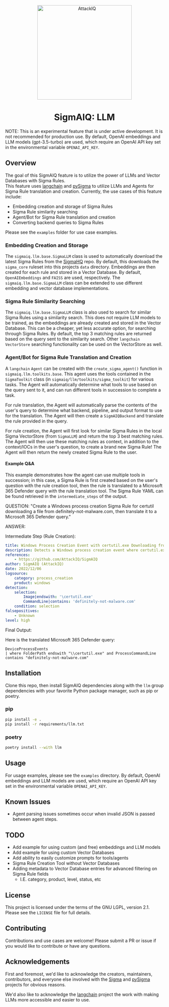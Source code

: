 <div align="center">
    <a href="https://www.attackiq.com" target="_blank">
        <img src="https://www.attackiq.com/wp-content/uploads/2021/10/col-dflt.png" height="300" alt="AttackIQ">
    </a>
</div>
<h1 align="center">SigmAIQ: LLM</h1>


NOTE: This is an experimental feature that is under active development. It is not recommended for production use.
By default, OpenAI embeddings and LLM models (gpt-3.5-turbo) are used, which  require an OpenAI API key set in the environmental 
variable `OPENAI_API_KEY`.

## Overview
The goal of this SigmAIQ feature is to utilize the power of LLMs and Vector Databases with Sigma Rules.  
This feature uses [langchain](https://github.com/langchain-ai/langchain) and [pySigma](https://github.com/SigmaHQ/pySigma)
to utilize LLMs and Agents for Sigma Rule translation and creation.
Currently, the use cases of this feature include:
- Embedding creation and storage of Sigma Rules
- Sigma Rule similarity searching
- Agent/Bot for Sigma Rule translation and creation
- Converting backend queries to Sigma Rules

Please see the `examples` folder for use case examples.

### Embedding Creation and Storage
The `sigmaiq.llm.base.SigmaLLM` class is used to automatically download the latest Sigma Rules from the [SigmaHQ](https://github.com/SigmaHQ/sigma/releases/latest) repo. 
By default, this downloads the `sigma_core` ruleset into this projects `data` directory.  Embeddings are then created for each rule and stored in a Vector Database.
By default, `OpenAIEmbeddings` and `FAISS` are used, respectively.  The `sigmaiq.llm.base.SigmaLLM` class can be extended to use different embedding and vector database implementations.

### Sigma Rule Similarity Searching
The `sigmaiq.llm.base.SigmaLLM` class is also used to search for similar Sigma Rules using a similarity search. This does not require LLM models to be trained, as the embeddings are already created and stored in the Vector Database.
This can be a cheaper, yet less accurate option, for searching through Sigma Rules. By default, the top 3 matching rules
are returned based on the query sent to the similarity search. Other `langchain` `VectorStore` searching functionality can be used on the VectorStore as well.

### Agent/Bot for Sigma Rule Translation and Creation
A `langchain` `Agent` can be created with the `create_sigma_agent()` function in `sigmaiq.llm.toolkits.base`. 
This agent uses the tools contained in the `SigmaToolkit` class (in `sigmaiq/llm/toolkits/sigma_toolkit`) for various tasks. 
The Agent will automatically determine what tools to use based on the query sent to it, and can run different tools in succession to complete a task.

For rule translation, the Agent will automatically parse the contents of the user's query to determine what backend, pipeline, and output format
to use for the translation. The Agent will then create a `SigmAIQBackend` and translate the rule provided in the query.

For rule creation, the Agent will first look for similar Sigma Rules in the local Sigma VectorStore (from `SigmaLLM`) and return
the top 3 best matching rules. The Agent will then use these matching rules as context, in addition to the context/IOCs in the user's question, 
to create a brand new Sigma Rule! The Agent will then return the newly created Sigma Rule to the user.


#### Example Q&A
This example demonstrates how the agent can use multiple tools in succession; in this case, a Sigma Rule is first created 
based on the user's question with the rule creation tool, then the rule is translated to a Microsoft 365 Defender query with the rule translation tool.
The Sigma Rule YAML can be found retrieved in the `intermediate_steps` of the output.

QUESTION: "Create a Windows process creation Sigma Rule for certutil downloading a file from definitely-not-malware.com, then translate it to a Microsoft 365 Defender query."

ANSWER:

Intermediate Step (Rule Creation):
```yaml
title: Windows Process Creation Event with certutil.exe Downloading from definitely-not-malware.com
description: Detects a Windows process creation event where certutil.exe downloads a file from definitely-not-malware.com
references:
    - https://github.com/AttackIQ/SigmAIQ
author: SigmAIQ (AttackIQ)
date: 2022/12/06
logsource:
    category: process_creation
    product: windows
detection:
    selection:
        Image|endswith: '\certutil.exe'
        CommandLine|contains: 'definitely-not-malware.com'
    condition: selection
falsepositives:
    - Unknown
level: high
```

Final Output:

Here is the translated Microsoft 365 Defender query:

```
DeviceProcessEvents
| where FolderPath endswith "\\certutil.exe" and ProcessCommandLine contains "definitely-not-malware.com"
```


## Installation
Clone this repo, then install SigmAIQ dependencies along with the `llm` group dependencies 
with your favorite Python package manager, such as pip or poetry.

### pip
```bash
pip install -e .
pip install -r requirements/llm.txt
```

### poetry
```bash
poetry install --with llm
```


## Usage
For usage examples, please see the `examples` directory. By default, OpenAI embeddings and LLM models are used, which 
require an OpenAI API key set in the environmental variable `OPENAI_API_KEY`.


## Known Issues
- Agent parsing issues sometimes occur when invalid JSON is passed between agent steps.


## TODO
- Add example for using custom (and free) embeddings and LLM models
- Add example for using custom Vector Databases
- Add ability to easily customize prompts for tools/agents
- Sigma Rule Creation Tool without Vector Databases
- Adding metadata to Vector Database entries for advanced filtering on Sigma Rule fields
  - I.E. category, product, level, status, etc


## License
This project is licensed under the terms of the GNU LGPL, version 2.1. Please see the `LICENSE` file for full details.


## Contributing
Contributions and use cases are welcome! Please submit a PR or issue if you would like to contribute or have any questions.


## Acknowledgements
First and foremost, we'd like to acknowledge the creators, maintainers, contributors, and everyone else involved with the
[Sigma](https://github.com/SigmaHQ/sigma/) and [pySigma](https://github.com/SigmaHQ/pySigma) projects for obvious reasons.

We'd also like to acknowledge the [langchain](https://github.com/langchain-ai/langchain) project the work with making
LLMs more accessible and easier to use.  